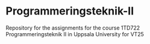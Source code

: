 # Programmeringsteknik-II
Repository for the assignments for the course 1TD722 Programmeringsteknik II in Uppsala University for VT25

